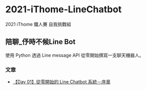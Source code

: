 # 2021-iThome-LineChatbot

2021 iThome 鐵人賽 自我挑戰組

## 陪聊_伃時不候Line Bot

使用 Python 透過 Line message API 從零開始撰寫一支聊天機器人。

### 文章
+ [【Day 01】從零開始的 Line Chatbot 系統－序章](https://github.com/tyc97-sys/2021-iThome-LineChatbot/blob/5ad69afd9b3d04f71b78b499c18b414e699c937d/iT%E9%90%B5%E4%BA%BA%E9%82%A6-Day01.md)
